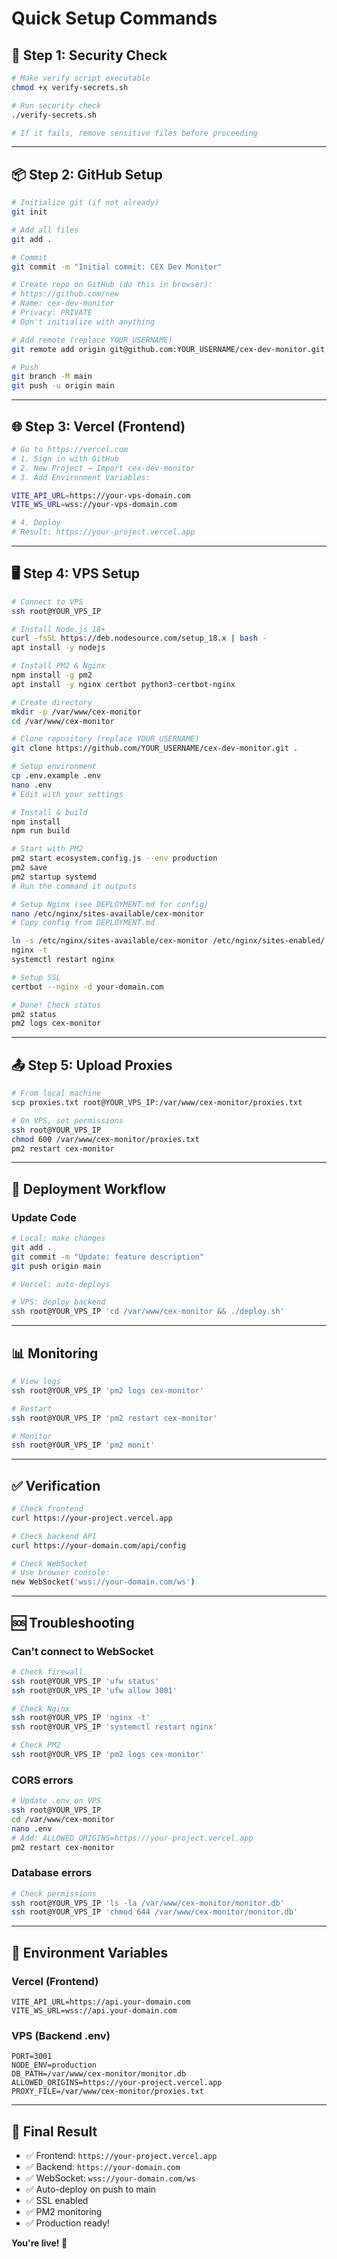 # Quick Setup Commands

## 🚀 **Step 1: Security Check**

```bash
# Make verify script executable
chmod +x verify-secrets.sh

# Run security check
./verify-secrets.sh

# If it fails, remove sensitive files before proceeding
```

---

## 📦 **Step 2: GitHub Setup**

```bash
# Initialize git (if not already)
git init

# Add all files
git add .

# Commit
git commit -m "Initial commit: CEX Dev Monitor"

# Create repo on GitHub (do this in browser):
# https://github.com/new
# Name: cex-dev-monitor
# Privacy: PRIVATE
# Don't initialize with anything

# Add remote (replace YOUR_USERNAME)
git remote add origin git@github.com:YOUR_USERNAME/cex-dev-monitor.git

# Push
git branch -M main
git push -u origin main
```

---

## 🌐 **Step 3: Vercel (Frontend)**

```bash
# Go to https://vercel.com
# 1. Sign in with GitHub
# 2. New Project → Import cex-dev-monitor
# 3. Add Environment Variables:

VITE_API_URL=https://your-vps-domain.com
VITE_WS_URL=wss://your-vps-domain.com

# 4. Deploy
# Result: https://your-project.vercel.app
```

---

## 🖥️ **Step 4: VPS Setup**

```bash
# Connect to VPS
ssh root@YOUR_VPS_IP

# Install Node.js 18+
curl -fsSL https://deb.nodesource.com/setup_18.x | bash -
apt install -y nodejs

# Install PM2 & Nginx
npm install -g pm2
apt install -y nginx certbot python3-certbot-nginx

# Create directory
mkdir -p /var/www/cex-monitor
cd /var/www/cex-monitor

# Clone repository (replace YOUR_USERNAME)
git clone https://github.com/YOUR_USERNAME/cex-dev-monitor.git .

# Setup environment
cp .env.example .env
nano .env
# Edit with your settings

# Install & build
npm install
npm run build

# Start with PM2
pm2 start ecosystem.config.js --env production
pm2 save
pm2 startup systemd
# Run the command it outputs

# Setup Nginx (see DEPLOYMENT.md for config)
nano /etc/nginx/sites-available/cex-monitor
# Copy config from DEPLOYMENT.md

ln -s /etc/nginx/sites-available/cex-monitor /etc/nginx/sites-enabled/
nginx -t
systemctl restart nginx

# Setup SSL
certbot --nginx -d your-domain.com

# Done! Check status
pm2 status
pm2 logs cex-monitor
```

---

## 📤 **Step 5: Upload Proxies**

```bash
# From local machine
scp proxies.txt root@YOUR_VPS_IP:/var/www/cex-monitor/proxies.txt

# On VPS, set permissions
ssh root@YOUR_VPS_IP
chmod 600 /var/www/cex-monitor/proxies.txt
pm2 restart cex-monitor
```

---

## 🔄 **Deployment Workflow**

### **Update Code**
```bash
# Local: make changes
git add .
git commit -m "Update: feature description"
git push origin main

# Vercel: auto-deploys

# VPS: deploy backend
ssh root@YOUR_VPS_IP 'cd /var/www/cex-monitor && ./deploy.sh'
```

---

## 📊 **Monitoring**

```bash
# View logs
ssh root@YOUR_VPS_IP 'pm2 logs cex-monitor'

# Restart
ssh root@YOUR_VPS_IP 'pm2 restart cex-monitor'

# Monitor
ssh root@YOUR_VPS_IP 'pm2 monit'
```

---

## ✅ **Verification**

```bash
# Check frontend
curl https://your-project.vercel.app

# Check backend API
curl https://your-domain.com/api/config

# Check WebSocket
# Use browser console:
new WebSocket('wss://your-domain.com/ws')
```

---

## 🆘 **Troubleshooting**

### **Can't connect to WebSocket**
```bash
# Check firewall
ssh root@YOUR_VPS_IP 'ufw status'
ssh root@YOUR_VPS_IP 'ufw allow 3001'

# Check Nginx
ssh root@YOUR_VPS_IP 'nginx -t'
ssh root@YOUR_VPS_IP 'systemctl restart nginx'

# Check PM2
ssh root@YOUR_VPS_IP 'pm2 logs cex-monitor'
```

### **CORS errors**
```bash
# Update .env on VPS
ssh root@YOUR_VPS_IP
cd /var/www/cex-monitor
nano .env
# Add: ALLOWED_ORIGINS=https://your-project.vercel.app
pm2 restart cex-monitor
```

### **Database errors**
```bash
# Check permissions
ssh root@YOUR_VPS_IP 'ls -la /var/www/cex-monitor/monitor.db'
ssh root@YOUR_VPS_IP 'chmod 644 /var/www/cex-monitor/monitor.db'
```

---

## 📝 **Environment Variables**

### **Vercel (Frontend)**
```env
VITE_API_URL=https://api.your-domain.com
VITE_WS_URL=wss://api.your-domain.com
```

### **VPS (Backend .env)**
```env
PORT=3001
NODE_ENV=production
DB_PATH=/var/www/cex-monitor/monitor.db
ALLOWED_ORIGINS=https://your-project.vercel.app
PROXY_FILE=/var/www/cex-monitor/proxies.txt
```

---

## 🎯 **Final Result**

- ✅ Frontend: `https://your-project.vercel.app`
- ✅ Backend: `https://your-domain.com`
- ✅ WebSocket: `wss://your-domain.com/ws`
- ✅ Auto-deploy on push to main
- ✅ SSL enabled
- ✅ PM2 monitoring
- ✅ Production ready!

**You're live! 🚀**
